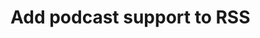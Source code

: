 # Add podcast support to RSS
<!-- #stint -->

<!-- {BearID:F45E201F-40AC-48AB-92EC-79862BC3C016-48107-0000844814DB8837} -->
